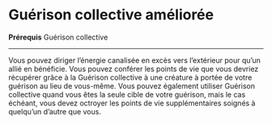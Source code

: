# Guérison collective améliorée

<p><strong> Prérequis</strong> Guérison collective</p>
<hr>
<p> Vous pouvez diriger l’énergie canalisée en excès vers l’extérieur pour qu’un allié en bénéficie. Vous pouvez conférer les points de vie que vous devriez récupérer grâce à la Guérison collective à une créature à portée de votre guérison au lieu de vous-même. Vous pouvez également utiliser Guérison collective quand vous êtes la seule cible de votre guérison, mais le cas échéant, vous devez octroyer les points de vie supplémentaires soignés à quelqu’un d’autre que vous.</p>